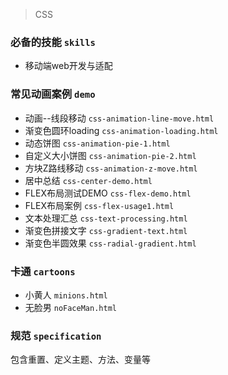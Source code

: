 > CSS

### 必备的技能 `skills`
* 移动端web开发与适配

### 常见动画案例 `demo`
* 动画--线段移动 `css-animation-line-move.html`
* 渐变色圆环loading `css-animation-loading.html`
* 动态饼图 `css-animation-pie-1.html`
* 自定义大小饼图 `css-animation-pie-2.html`
* 方块Z路线移动 `css-animation-z-move.html`
* 居中总结 `css-center-demo.html`
* FLEX布局测试DEMO `css-flex-demo.html`
* FLEX布局案例 `css-flex-usage1.html`
* 文本处理汇总 `css-text-processing.html`
* 渐变色拼接文字 `css-gradient-text.html`
* 渐变色半圆效果 `css-radial-gradient.html`

### 卡通 `cartoons`
* 小黄人 `minions.html`
* 无脸男 `noFaceMan.html`

### 规范 `specification`
包含重置、定义主题、方法、变量等
